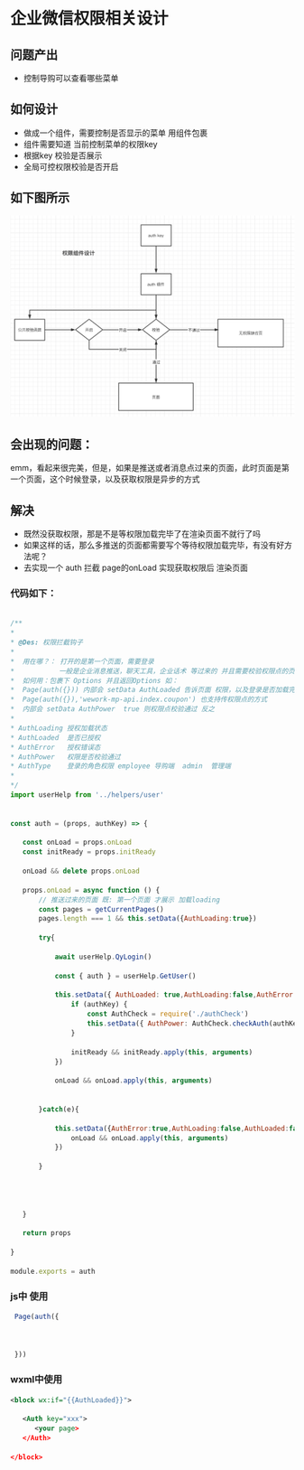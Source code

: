 # 企业微信权限相关设计

## 问题产出
* 控制导购可以查看哪些菜单

## 如何设计
* 做成一个组件，需要控制是否显示的菜单 用组件包裹 
* 组件需要知道 当前控制菜单的权限key
* 根据key 校验是否展示
* 全局可控权限校验是否开启

## 如下图所示

<img src="../mp/permission.png" />


## 会出现的问题：
emm，看起来很完美，但是，如果是推送或者消息点过来的页面，此时页面是第一个页面，这个时候登录，以及获取权限是异步的方式

## 解决
* 既然没获取权限，那是不是等权限加载完毕了在渲染页面不就行了吗
* 如果这样的话，那么多推送的页面都需要写个等待权限加载完毕，有没有好方法呢？
* 去实现一个 auth 拦截 page的onLoad 实现获取权限后 渲染页面
  
### 代码如下：

 ```js

/**
 * 
 * @Des: 权限拦截钩子
 *  
 *  用在哪？： 打开的是第一个页面，需要登录
 *           一般是企业消息推送，聊天工具，企业话术 等过来的 并且需要校验权限点的页面
 *  如何用：包裹下 Options 并且返回Options 如：
 *  Page(auth({})) 内部会 setData AuthLoaded 告诉页面 权限，以及登录是否加载完毕 值为 true
 *  Page(auth({}),'wework-mp-api.index.coupon') 也支持传权限点的方式 
 *  内部会 setData AuthPower  true 则权限点校验通过 反之
 * 
 * AuthLoading 授权加载状态
 * AuthLoaded  是否已授权
 * AuthError   授权错误态
 * AuthPower   权限是否校验通过
 * AuthType    登录的角色权限 employee 导购端  admin  管理端
 * 
 */
import userHelp from '../helpers/user'
 

const auth = (props, authKey) => {

    const onLoad = props.onLoad
    const initReady = props.initReady

    onLoad && delete props.onLoad

    props.onLoad = async function () {
        // 推送过来的页面 既: 第一个页面 才展示 加载loading
        const pages = getCurrentPages() 
        pages.length === 1 && this.setData({AuthLoading:true})

        try{

            await userHelp.QyLogin()

            const { auth } = userHelp.GetUser()

            this.setData({ AuthLoaded: true,AuthLoading:false,AuthError:false,AuthType:auth }, () => {
                if (authKey) {
                    const AuthCheck = require('./authCheck')
                    this.setData({ AuthPower: AuthCheck.checkAuth(authKey) })
                }
                
                initReady && initReady.apply(this, arguments)
            })

            onLoad && onLoad.apply(this, arguments)


        }catch(e){

            this.setData({AuthError:true,AuthLoading:false,AuthLoaded:false,AuthType:''},()=>{
                onLoad && onLoad.apply(this, arguments)
            })

        }

      

      
    }

    return props

}

module.exports = auth

``` 

### js中 使用

```js
 Page(auth({



 }))

```

### wxml中使用

```xml
<block wx:if="{{AuthLoaded}}">

   <Auth key="xxx">
      <your page>
   </Auth>

</block>
```
